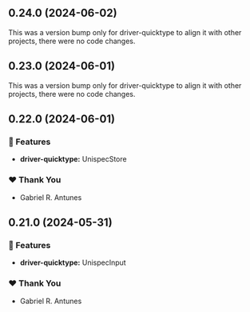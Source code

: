 ## 0.24.0 (2024-06-02)

This was a version bump only for driver-quicktype to align it with other projects, there were no code changes.

## 0.23.0 (2024-06-01)

This was a version bump only for driver-quicktype to align it with other projects, there were no code changes.

## 0.22.0 (2024-06-01)


### 🚀 Features

- **driver-quicktype:** UnispecStore


### ❤️  Thank You

- Gabriel R. Antunes

## 0.21.0 (2024-05-31)


### 🚀 Features

- **driver-quicktype:** UnispecInput


### ❤️  Thank You

- Gabriel R. Antunes
